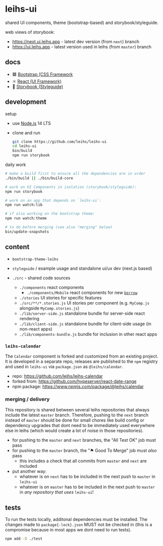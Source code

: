 # leihs-ui

shared UI components, theme (bootstrap-based) and storybook/styleguide.

web views of storybook:

- <https://next.ui.leihs.app> - latest dev version (from `next`) branch
- <https://ui.leihs.app> - latest version used in leihs (from `master`) branch

## docs

- 🟪 [Bootstrap (CSS Framework](https://getbootstrap.com/docs/4.6/components/)
- ⚛ [React (UI Framework)](https://reactjs.org/docs/react-component.html)
- 📗 [Storybook (Styleguide)](https://storybook.js.org/docs/react/get-started/introduction)

## development

setup

- use [Node.js](https://nodejs.org/) 14 LTS
- clone and run

  ```sh
  git clone https://github.com/leihs/leihs-ui
  cd leihs-ui
  bin/build
  npm run storybook
  ```

daily work

```sh
# make a build first to ensure all the dependencies are in order
./bin/build || ./bin/build-core

# work on UI Components in isolation (storybook/styleguide):
npm run storybook

# work on an app that depends on `leihs-ui`:
npm run watch:lib

# if also working on the bootstrap theme:
npm run watch:theme

# to do before merging (see also "merging" below)
bin/update-snapshots
```

## content

- `bootstrap-theme-leihs`
- `styleguide` / example usage and standalone ui/ux dev (next.js based)

- `./src` - shared code sources
  - `./components` react components
    - `./components/Mobile` react components for new [`borrow`](https://github.com/leihs/leihs-borrow)
  - `./stories` UI stories for specific features
  - `./src/**/*.stories.js` UI stories per component (e.g. `MyComp.js` alongside `MyComp.stories.js`)
  - `./lib/server-side.js` standalone bundle for server-side react rendering
  - `./lib/client-side.js` standalone bundle for client-side usage (in non-react apps)
  - `./lib/components-bundle.js` bundle for inclusion in other react apps

### `leihs-calendar`

The `Calendar` component is forked and customized from an existing project. It is developed in a separate repo, releases are published to the `npm` registry and used in `leihs-ui` via `package.json` as `@leihs/calendar`.

- repo: <https://github.com/leihs/leihs-calendar>
- forked from: <https://github.com/hypeserver/react-date-range>
- npm package: <https://www.npmjs.com/package/@leihs/calendar>

### merging / delivery

This repository is shared between several leihs repositories that always include the latest `master` branch.
Therefore, pushing to the `next` branch instead of `master` should be done for small chores like build config or dependency upgrades that dont need to be immediately used everywhere else in leihs (which would create a lot of noise in those repositories).

- for pushing to the `master` and `next` branches, the "All Test OK" job must pass
- for pushing to the `master` branch, the "⚑ Good To Merge" job must _also_ pass
  - this includes a check that all commits from `master` and `next` are included
- put another way:
  - whatever is on `next` has to be included in the next push to `master` in `leihs-ui`
  - whatever is on `master` has to be included in the next push to `master` in _any repository that uses_ `leihs-ui`!

## tests

To run the tests locally, additonal dependencies must be installed.
The changes made to `package{-lock}.json` MUST not be checked in (this is a compromise because in most apps we dont need to run tests).

```bash
npm add -D ./test
```
